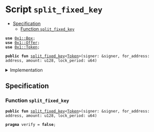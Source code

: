 
<a name="split_fixed_key"></a>

# Script `split_fixed_key`



-  [Specification](#@Specification_0)
    -  [Function `split_fixed_key`](#@Specification_0_split_fixed_key)


<pre><code><b>use</b> <a href="../../modules/doc/Box.md#0x1_Box">0x1::Box</a>;
<b>use</b> <a href="../../modules/doc/Offer.md#0x1_Offer">0x1::Offer</a>;
<b>use</b> <a href="../../modules/doc/Token.md#0x1_Token">0x1::Token</a>;
</code></pre>




<pre><code><b>public</b> <b>fun</b> <a href="split_fixed_key.md#split_fixed_key">split_fixed_key</a>&lt;<a href="../../modules/doc/Token.md#0x1_Token">Token</a>&gt;(signer: &signer, for_address: address, amount: u128, lock_period: u64)
</code></pre>



<details>
<summary>Implementation</summary>


<pre><code><b>fun</b> <a href="split_fixed_key.md#split_fixed_key">split_fixed_key</a>&lt;<a href="../../modules/doc/Token.md#0x1_Token">Token</a>&gt;(
    signer: &signer,
    for_address: address,
    amount: u128,
    lock_period: u64,
) {
    // 1. take key: FixedTimeMintKey&lt;<a href="../../modules/doc/Token.md#0x1_Token">Token</a>&gt;
    <b>let</b> mint_key = <a href="../../modules/doc/Box.md#0x1_Box_take">Box::take</a>&lt;<a href="../../modules/doc/Token.md#0x1_Token_FixedTimeMintKey">Token::FixedTimeMintKey</a>&lt;<a href="../../modules/doc/Token.md#0x1_Token">Token</a>&gt;&gt;(signer);

    // 2.
    <b>let</b> new_mint_key = <a href="../../modules/doc/Token.md#0x1_Token_split_fixed_key">Token::split_fixed_key</a>&lt;<a href="../../modules/doc/Token.md#0x1_Token">Token</a>&gt;(&<b>mut</b> mint_key, amount);

    // 3. put key
    <a href="../../modules/doc/Box.md#0x1_Box_put">Box::put</a>(signer, mint_key);

    // 4. offer
    <a href="../../modules/doc/Offer.md#0x1_Offer_create">Offer::create</a>&lt;<a href="../../modules/doc/Token.md#0x1_Token_FixedTimeMintKey">Token::FixedTimeMintKey</a>&lt;<a href="../../modules/doc/Token.md#0x1_Token">Token</a>&gt;&gt;(signer, new_mint_key, for_address, lock_period);
}
</code></pre>



</details>

<a name="@Specification_0"></a>

## Specification


<a name="@Specification_0_split_fixed_key"></a>

### Function `split_fixed_key`


<pre><code><b>public</b> <b>fun</b> <a href="split_fixed_key.md#split_fixed_key">split_fixed_key</a>&lt;<a href="../../modules/doc/Token.md#0x1_Token">Token</a>&gt;(signer: &signer, for_address: address, amount: u128, lock_period: u64)
</code></pre>




<pre><code><b>pragma</b> verify = <b>false</b>;
</code></pre>
